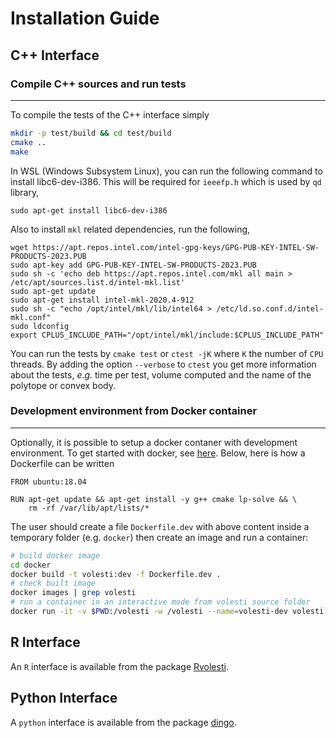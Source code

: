 Installation Guide
==================

## C++ Interface

### Compile C++ sources and run tests
---

To compile the tests of the C++ interface simply

```bash
mkdir -p test/build && cd test/build
cmake ..
make
```

In WSL (Windows Subsystem Linux), you can run the following command to install libc6-dev-i386. This will be required for `ieeefp.h` which is used by `qd` library,

    sudo apt-get install libc6-dev-i386

Also to install `mkl` related dependencies, run the following,

    wget https://apt.repos.intel.com/intel-gpg-keys/GPG-PUB-KEY-INTEL-SW-PRODUCTS-2023.PUB
    sudo apt-key add GPG-PUB-KEY-INTEL-SW-PRODUCTS-2023.PUB
    sudo sh -c 'echo deb https://apt.repos.intel.com/mkl all main > /etc/apt/sources.list.d/intel-mkl.list'
    sudo apt-get update
    sudo apt-get install intel-mkl-2020.4-912
    sudo sh -c "echo /opt/intel/mkl/lib/intel64 > /etc/ld.so.conf.d/intel-mkl.conf"
    sudo ldconfig
    export CPLUS_INCLUDE_PATH="/opt/intel/mkl/include:$CPLUS_INCLUDE_PATH"

You can run the tests by `cmake test` or `ctest -jK` where `K` the number of `CPU` threads. By adding the option `--verbose` to `ctest` you get more information about the tests, *e.g.* time per test, volume computed and the name of the polytope or convex body.

### Development environment from Docker container
---
Optionally, it is possible to setup a docker contaner with development environment. To get started with docker, see
[here](https://docs.docker.com/get-started/). Below, here is how a Dockerfile can be written
```
FROM ubuntu:18.04

RUN apt-get update && apt-get install -y g++ cmake lp-solve && \
    rm -rf /var/lib/apt/lists/*
```

The user should create a file `Dockerfile.dev` with above content inside a temporary folder (e.g. `docker`) then create an image and run a container:

```bash
# build docker image
cd docker
docker build -t volesti:dev -f Dockerfile.dev .
# check built image
docker images | grep volesti
# run a container in an interactive mode from volesti source folder
docker run -it -v $PWD:/volesti -w /volesti --name=volesti-dev volesti:dev /bin/bash
```

## R Interface

An ``R`` interface is available from the package [Rvolesti](https://github.com/GeomScale/Rvolesti).

## Python Interface

A ``python`` interface is available from the package [dingo](https://github.com/GeomScale/dingo).


